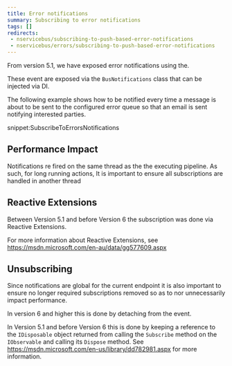 ```yaml
---
title: Error notifications
summary: Subscribing to error notifications
tags: []
redirects:
 - nservicebus/subscribing-to-push-based-error-notifications
 - nservicebus/errors/subscribing-to-push-based-error-notifications
---
```


From version 5.1, we have exposed error notifications using the.

These event are exposed via the `BusNotifications` class that can be injected via DI.

The following example shows how to be notified every time a message is about to be sent to the configured error queue so that an email is sent notifying interested parties.

snippet:SubscribeToErrorsNotifications


## Performance Impact

Notifications re fired on the same thread as the the executing pipeline. As such, for long running actions, It is important to ensure all subscriptions are handled in another thread


## Reactive Extensions

Between Version 5.1 and before Version 6 the subscription was done via Reactive Extensions.

For more information about Reactive Extensions, see https://msdn.microsoft.com/en-au/data/gg577609.aspx


## Unsubscribing

Since notifications are global for the current endpoint it is also important to ensure no longer required subscriptions removed so as to nor unnecessarily impact performance.

In version 6 and higher this is done by detaching from the event. 

In Version 5.1 and before Version 6 this is done by keeping a reference to the `IDisposable` object returned from calling the `Subscribe` method on the `IObservable` and calling its `Dispose` method. See https://msdn.microsoft.com/en-us/library/dd782981.aspx for more information.